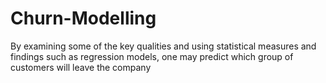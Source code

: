 # Churn-Modelling
By examining some of the key qualities and using statistical measures and findings such as regression models, one may predict which group of customers will leave the company
